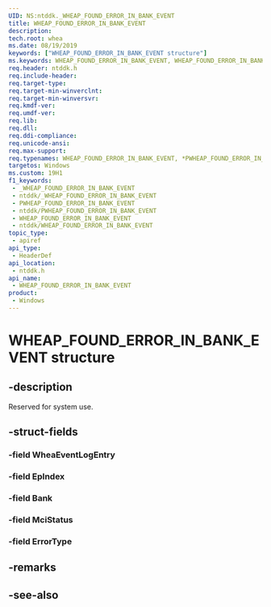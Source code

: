 ```yaml
---
UID: NS:ntddk._WHEAP_FOUND_ERROR_IN_BANK_EVENT
title: WHEAP_FOUND_ERROR_IN_BANK_EVENT
description: 
tech.root: whea
ms.date: 08/19/2019
keywords: ["WHEAP_FOUND_ERROR_IN_BANK_EVENT structure"]
ms.keywords: WHEAP_FOUND_ERROR_IN_BANK_EVENT, WHEAP_FOUND_ERROR_IN_BANK_EVENT, *PWHEAP_FOUND_ERROR_IN_BANK_EVENT,
req.header: ntddk.h
req.include-header: 
req.target-type: 
req.target-min-winverclnt: 
req.target-min-winversvr: 
req.kmdf-ver: 
req.umdf-ver: 
req.lib: 
req.dll: 
req.ddi-compliance: 
req.unicode-ansi: 
req.max-support: 
req.typenames: WHEAP_FOUND_ERROR_IN_BANK_EVENT, *PWHEAP_FOUND_ERROR_IN_BANK_EVENT
targetos: Windows
ms.custom: 19H1
f1_keywords:
 - _WHEAP_FOUND_ERROR_IN_BANK_EVENT
 - ntddk/_WHEAP_FOUND_ERROR_IN_BANK_EVENT
 - PWHEAP_FOUND_ERROR_IN_BANK_EVENT
 - ntddk/PWHEAP_FOUND_ERROR_IN_BANK_EVENT
 - WHEAP_FOUND_ERROR_IN_BANK_EVENT
 - ntddk/WHEAP_FOUND_ERROR_IN_BANK_EVENT
topic_type:
 - apiref
api_type:
 - HeaderDef
api_location:
 - ntddk.h
api_name:
 - WHEAP_FOUND_ERROR_IN_BANK_EVENT
product:
 - Windows
---
```


# WHEAP_FOUND_ERROR_IN_BANK_EVENT structure


## -description

Reserved for system use.

## -struct-fields

### -field WheaEventLogEntry

### -field EpIndex

### -field Bank

### -field MciStatus

### -field ErrorType

## -remarks

## -see-also

